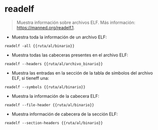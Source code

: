 # readelf

> Muestra información sobre archivos ELF.
> Más información: <https://manned.org/readelf.1>.

- Muestra toda la información de un archivo ELF:

`readelf -all {{ruta/al/binario}}`

- Muestra todas las cabeceras presentes en el archivo ELF:

`readelf --headers {{ruta/al/archivo_binario}}`

- Muestra las entradas en la sección de la tabla de símbolos del archivo ELF, si tieneff una:

`readelf --symbols {{ruta/al/binario}}`

- Muestra la información de la cabecera ELF:

`readelf --file-header {{ruta/al/binario}}`

- Muestra información de cabecera de la sección ELF:

`readelf --section-headers {{ruta/al/binario}}`

